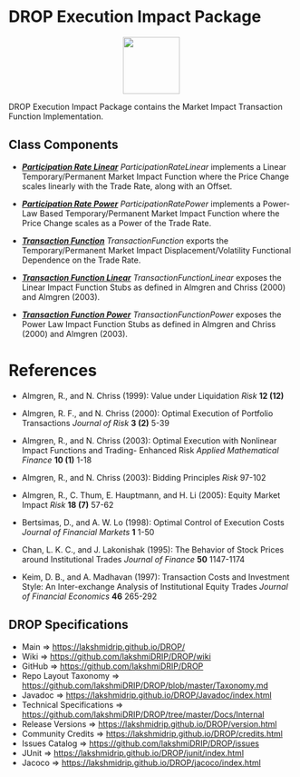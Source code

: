 # DROP Execution Impact Package

<p align="center"><img src="https://github.com/lakshmiDRIP/DROP/blob/master/DRIP_Logo.gif?raw=true" width="100"></p>

DROP Execution Impact Package contains the Market Impact Transaction Function Implementation.


## Class Components

 * [***Participation Rate Linear***](https://github.com/lakshmiDRIP/DROP/tree/master/src/main/java/org/drip/execution/impact/ParticipationRateLinear.java)
 <i>ParticipationRateLinear</i> implements a Linear Temporary/Permanent Market Impact Function where the
 Price Change scales linearly with the Trade Rate, along with an Offset.

 * [***Participation Rate Power***](https://github.com/lakshmiDRIP/DROP/tree/master/src/main/java/org/drip/execution/impact/ParticipationRatePower.java)
 <i>ParticipationRatePower</i> implements a Power-Law Based Temporary/Permanent Market Impact Function where
 the Price Change scales as a Power of the Trade Rate.

 * [***Transaction Function***](https://github.com/lakshmiDRIP/DROP/tree/master/src/main/java/org/drip/execution/impact/TransactionFunction.java)
 <i>TransactionFunction</i> exports the Temporary/Permanent Market Impact Displacement/Volatility Functional
 Dependence on the Trade Rate.

 * [***Transaction Function Linear***](https://github.com/lakshmiDRIP/DROP/tree/master/src/main/java/org/drip/execution/impact/TransactionFunctionLinear.java)
 <i>TransactionFunctionLinear</i> exposes the Linear Impact Function Stubs as defined in Almgren and Chriss
 (2000) and Almgren (2003).

 * [***Transaction Function Power***](https://github.com/lakshmiDRIP/DROP/tree/master/src/main/java/org/drip/execution/impact/TransactionFunctionPower.java)
 <i>TransactionFunctionPower</i> exposes the Power Law Impact Function Stubs as defined in Almgren and Chriss
 (2000) and Almgren (2003).


# References

 * Almgren, R., and N. Chriss (1999): Value under Liquidation <i>Risk</i> <b>12 (12)</b>

 * Almgren, R. F., and N. Chriss (2000): Optimal Execution of Portfolio Transactions <i>Journal of Risk</i>
 	<b>3 (2)</b> 5-39

 * Almgren, R., and N. Chriss (2003): Optimal Execution with Nonlinear Impact Functions and Trading-
 	Enhanced Risk <i>Applied Mathematical Finance</i> <b>10 (1)</b> 1-18

 * Almgren, R., and N. Chriss (2003): Bidding Principles <i>Risk</i> 97-102

 * Almgren, R., C. Thum, E. Hauptmann, and H. Li (2005): Equity Market Impact <i>Risk</i> <b>18 (7)</b> 57-62

 * Bertsimas, D., and A. W. Lo (1998): Optimal Control of Execution Costs <i>Journal of Financial Markets</i>
 	<b>1</b> 1-50

 * Chan, L. K. C., and J. Lakonishak (1995): The Behavior of Stock Prices around Institutional Trades
 	<i>Journal of Finance</i> <b>50</b> 1147-1174

 * Keim, D. B., and A. Madhavan (1997): Transaction Costs and Investment Style: An Inter-exchange Analysis of
 	Institutional Equity Trades <i>Journal of Financial Economics</i> <b>46</b> 265-292


## DROP Specifications

 * Main                     => https://lakshmidrip.github.io/DROP/
 * Wiki                     => https://github.com/lakshmiDRIP/DROP/wiki
 * GitHub                   => https://github.com/lakshmiDRIP/DROP
 * Repo Layout Taxonomy     => https://github.com/lakshmiDRIP/DROP/blob/master/Taxonomy.md
 * Javadoc                  => https://lakshmidrip.github.io/DROP/Javadoc/index.html
 * Technical Specifications => https://github.com/lakshmiDRIP/DROP/tree/master/Docs/Internal
 * Release Versions         => https://lakshmidrip.github.io/DROP/version.html
 * Community Credits        => https://lakshmidrip.github.io/DROP/credits.html
 * Issues Catalog           => https://github.com/lakshmiDRIP/DROP/issues
 * JUnit                    => https://lakshmidrip.github.io/DROP/junit/index.html
 * Jacoco                   => https://lakshmidrip.github.io/DROP/jacoco/index.html
